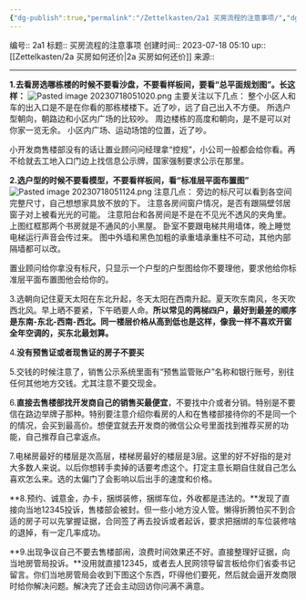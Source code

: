 ```yaml
---
{"dg-publish":true,"permalink":"/Zettelkasten/2a1 买房流程的注意事项/","dgPassFrontmatter":true}
---
```


编号:: 2a1
标题:: 买房流程的注意事项
创建时间:: 2023-07-18 05:10
up:: [[Zettelkasten/2a 买房如何还价\|2a 买房如何还价]]
来源:: 

---
**1.去看房选哪栋楼的时候不要看沙盘，不要看样板间，要看“总平面规划图”。长这样：**
![Pasted image 20230718051020.png](/img/user/attachment/Pasted%20image%2020230718051020.png)
主要关注以下几点：
整个小区人和车的出入口是不是在你看的那栋楼楼下。近了吵，远了自己出入不方便。
所选户型朝向，朝路边和小区内广场的比较吵。
周边楼栋的高度和朝向，是不是可以对你家一览无余。
小区内广场、运动场馆的位置，近了吵。

小开发商售楼部没有的话让置业顾问问经理拿“控规”，小公司一般都会给你看。再不给就去工地入口门边上找信息公示牌，国家强制要求公示在那里。

**2.选户型的时候不要看模型，不要看样板间，看“标准层平面布置图”**
![Pasted image 20230718051124.png](/img/user/attachment/Pasted%20image%2020230718051124.png)
注意几点：
旁边的标尺可以看到各空间完整尺寸，自己想想家具放不放的下。
注意各房间窗户情况，是否有跟隔壁邻居窗子对上被看光光的可能。
注意阳台和各房间是不是在不见光不透风的夹角里。上图红框那两个书房就是不通风的小黑屋。
卧室不要跟电梯共用墙体，晚上睡觉电梯运行声音会传过来。
图中外墙和黑色加粗的承重墙承重柱不可动，其他内部隔墙都可以改。

置业顾问给你拿没有标尺，只显示一个户型的户型图给你不要理他，要求他给你标准层平面布置图他会给你的。

3.选朝向记住夏天太阳在东北升起，冬天太阳在西南升起。夏天吹东南风，冬天吹西北风。早上晒不要紧，下午晒要人命。**所以常见的两梯四户，最好到最差的顺序是东南-东北-西南-西北。同一楼层价格从高到低也是这样，像我一样不喜欢开窗全年空调的，买东北最划算。**

4.**没有预售证或者现售证的房子不要买**

5.交钱的时候注意了，销售公示系统里面有“预售监管账户”名称和银行账号，别往任何其他地方交钱。尤其注意不要交现金。

6.**直接去售楼部找开发商自己的销售买最便宜**，不要找中介或者分销。特别是不要信在路边举牌子那种。特别要注意介绍你看房的人和在售楼部接待你的不是同一个的情况，会买到最高价。想便宜就去开发商的微信公众号里面找到推荐买房的功能，自己推荐自己拿返点。

7.电梯房最好的楼层是次高层，楼梯房最好的楼层是3层。这里的好不好指的是对大多数人来说。以后你想转手卖掉的话要考虑这个。打定主意长期自住就自己怎么喜欢怎么来。选的太偏门了会影响以后出手的速度和价格。

**8.预约、诚意金，办卡，捆绑装修，捆绑车位，外收都是违法的。**发现了直接向当地12345投诉，售楼部会被封。但一些小地方没人管。懒得折腾怕买不到合适的房子可以先掌握证据，合同签了再去投诉或者起诉，要求把捆绑的车位装修啥的退掉，有一定几率成功。

**9.出现争议自己不要去售楼部闹，浪费时间效果还不好。直接整理好证据，向当地房管局投诉。**没用就直接12345，或者去人民网领导留言板给你们省委书记留言。你们当地房管局会收到下图这个东西，吓得他们要死，然后就会逼开发商限时给你解决问题。解决完了还会主动回访你问满不满意。